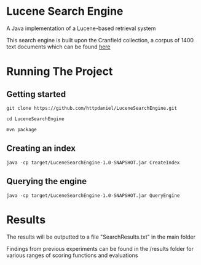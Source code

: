 # Lucene Search Engine

A Java implementation of a Lucene-based retrieval system

This search engine is built upon the Cranfield collection, a corpus of 1400 text documents which can be found [here](http://ir.dcs.gla.ac.uk/resources/test_collections/cran/target=_blank)

# Running The Project

## Getting started

```
git clone https://github.com/httpdaniel/LuceneSearchEngine.git

cd LuceneSearchEngine

mvn package
```

## Creating an index

```
java -cp target/LuceneSearchEngine-1.0-SNAPSHOT.jar CreateIndex
```

## Querying the engine

```
java -cp target/LuceneSearchEngine-1.0-SNAPSHOT.jar QueryEngine
```

# Results 

The results will be outputted to a file "SearchResults.txt" in the main folder

Findings from previous experiments can be found in the /results folder for various ranges of scoring functions and evaluations
